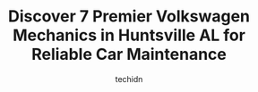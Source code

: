 ---
layout: ampstory
image: https://images.unsplash.com/photo-1625863929285-5e37a6b0df1c?ixlib=rb-4.0.3&ixid=MnwxMjA3fDB8MHxwaG90by1wYWdlfHx8fGVufDB8fHx8&auto=format&fit=crop&w=640&h=853&q=80
author: techidn
featured: false
description: Trust your vehicles maintenance and repairs to the 7 best Volkswagen Mechanic in Huntsville AL, USA. With their extensive experience, cutting-edge technology, and commitment to customer sat
title: Discover 7 Premier Volkswagen Mechanics in Huntsville AL for Reliable Car Maintenance
cover:
   title: Discover 7 Premier Volkswagen Mechanics in Huntsville AL for Reliable Car Maintenance
   subtitle: Rickpate
   background: https://images.unsplash.com/photo-1625863929285-5e37a6b0df1c?ixlib=rb-4.0.3&ixid=MnwxMjA3fDB8MHxwaG90by1wYWdlfHx8fGVufDB8fHx8&auto=format&fit=crop&w=640&h=853&q=80

pages: 
 - layout: thirds
   top: <h1>#1 Bowen Automotive</h1>
   bottom: "<p>Trey was once a great mechanic, but something has happened and the shop is not the same.  My truck would not start, and he said it would be a quick diagnosis.  3 weeks la</p>"
   background: https://www.knot35.com/toplist/wp-content/uploads/2023/06/best-volkswagen-mechanic-1-in-huntsville-al-1685832585.jpeg
   backgroundblur: true
 - layout: thirds
   top: <h1>#2 Kevins Auto Repair</h1>
   bottom: "<p>2315 Spring Branch Rd SW # A, Huntsville, AL 35801, United States</p>"
   background: https://www.knot35.com/toplist/wp-content/uploads/2023/06/best-volkswagen-mechanic-2-in-huntsville-al-1685832586.jpeg
   cta:
      link: https://www.knot35.com/toplist/discover-7-premier-volkswagen-mechanics-in-huntsville-al-for-reliable-car-maintenance/
      text: Discover 7 Premier Volkswagen Mechanics in Huntsville AL for Reliable Car Maintenance
 - layout: thirds
   top: <h1>#3 Pro Auto</h1>
   bottom: "<p>5078 Meridian St N, Huntsville, AL 35810, United States</p>"
   background: https://www.knot35.com/toplist/wp-content/uploads/2023/06/best-volkswagen-mechanic-3-in-huntsville-al-1685832586.jpeg
   cta:
      link: https://www.knot35.com/toplist/discover-7-premier-volkswagen-mechanics-in-huntsville-al-for-reliable-car-maintenance/
      text: Discover 7 Premier Volkswagen Mechanics in Huntsville AL for Reliable Car Maintenance
 - layout: thirds
   top: <h1>#4 Ashley Garage</h1>
   bottom: "<p>3207 Governors Dr SW, Huntsville, AL 35805, United States</p>"
   background: https://images.unsplash.com/photo-1602536052359-ef94c21c5948?ixlib=rb-4.0.3&ixid=MnwxMjA3fDB8MHxwaG90by1wYWdlfHx8fGVufDB8fHx8&auto=format&fit=crop&w=640&h=853&q=80
   cta:
      link: https://www.knot35.com/toplist/discover-7-premier-volkswagen-mechanics-in-huntsville-al-for-reliable-car-maintenance/
      text: Discover 7 Premier Volkswagen Mechanics in Huntsville AL for Reliable Car Maintenance
 - layout: thirds
   top: <h1>#5 Prestige Automotive</h1>
   bottom: "<p>2221 Memorial Pkwy SW, Huntsville, AL 35801, United States</p>"
   background: https://images.unsplash.com/photo-1613843873231-1447db182f97?ixlib=rb-4.0.3&ixid=MnwxMjA3fDB8MHxwaG90by1wYWdlfHx8fGVufDB8fHx8&auto=format&fit=crop&w=640&h=853&q=80
   cta:
      link: https://www.knot35.com/toplist/discover-7-premier-volkswagen-mechanics-in-huntsville-al-for-reliable-car-maintenance/
      text: Discover 7 Premier Volkswagen Mechanics in Huntsville AL for Reliable Car Maintenance
 - layout: thirds
   top: <h1>#6 Johnson Foreign Auto Inc</h1>
   bottom: "<p>1215 Putman Dr NW, Huntsville, AL 35816, United States</p>"
   background: https://plus.unsplash.com/premium_photo-1664640458616-3c74f8cb4589?ixlib=rb-4.0.3&ixid=MnwxMjA3fDB8MHxwaG90by1wYWdlfHx8fGVufDB8fHx8&auto=format&fit=crop&w=640&h=853&q=80
   cta:
      link: https://www.knot35.com/toplist/discover-7-premier-volkswagen-mechanics-in-huntsville-al-for-reliable-car-maintenance/
      text: Discover 7 Premier Volkswagen Mechanics in Huntsville AL for Reliable Car Maintenance
 - layout: thirds
   top: <h1>#7 Euro Tech</h1>
   bottom: "<p>8211 Stephanie Dr SW B, Huntsville, AL 35802, United States</p>"
   background: https://images.unsplash.com/photo-1561679660-d00ee1e0dc8e?ixlib=rb-4.0.3&ixid=MnwxMjA3fDB8MHxwaG90by1wYWdlfHx8fGVufDB8fHx8&auto=format&fit=crop&w=640&h=853&q=80
   cta:
      link: https://www.knot35.com/toplist/discover-7-premier-volkswagen-mechanics-in-huntsville-al-for-reliable-car-maintenance/
      text: Discover 7 Premier Volkswagen Mechanics in Huntsville AL for Reliable Car Maintenance
 - layout: thirds
   middle: Continue reading...
   background: https://images.unsplash.com/photo-1533735380053-eb8d0759b24a?ixlib=rb-4.0.3&ixid=MnwxMjA3fDB8MHxwaG90by1wYWdlfHx8fGVufDB8fHx8&auto=format&fit=crop&w=640&h=853&q=80
   cta:
      link: https://www.knot35.com/toplist/discover-7-premier-volkswagen-mechanics-in-huntsville-al-for-reliable-car-maintenance/
      text: Discover 7 Premier Volkswagen Mechanics in Huntsville AL for Reliable Car Maintenance
      
---